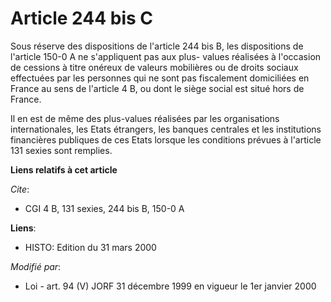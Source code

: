 # Article 244 bis C

Sous réserve des dispositions de l'article 244 bis B, les dispositions de l'article 150-0 A ne s'appliquent pas aux plus-
values réalisées à l'occasion de cessions à titre onéreux de valeurs mobilières ou de droits sociaux effectuées par les
personnes qui ne sont pas fiscalement domiciliées en France au sens de l'article 4 B, ou dont le siège social est situé hors
de France.

Il en est de même des plus-values réalisées par les organisations internationales, les Etats étrangers, les banques centrales
et les institutions financières publiques de ces Etats lorsque les conditions prévues à l'article 131 sexies sont remplies.

**Liens relatifs à cet article**

_Cite_:

  - CGI 4 B, 131 sexies, 244 bis B, 150-0 A

**Liens**:

  - HISTO: Edition du 31 mars 2000

_Modifié par_:

  - Loi - art. 94 (V) JORF 31 décembre 1999 en vigueur le 1er janvier 2000
